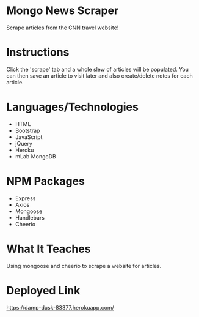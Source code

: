 
# Mongo News Scraper

Scrape articles from the CNN travel website!

# Instructions

Click the 'scrape' tab and a whole slew of articles will be populated. 
You can then save an article to visit later and also create/delete notes for each article.  

# Languages/Technologies
* HTML
* Bootstrap
* JavaScript
* jQuery
* Heroku
* mLab MongoDB

# NPM Packages
* Express
* Axios
* Mongoose
* Handlebars
* Cheerio

# What It Teaches
Using mongoose and cheerio to scrape a website for articles. 

# Deployed Link 

https://damp-dusk-83377.herokuapp.com/